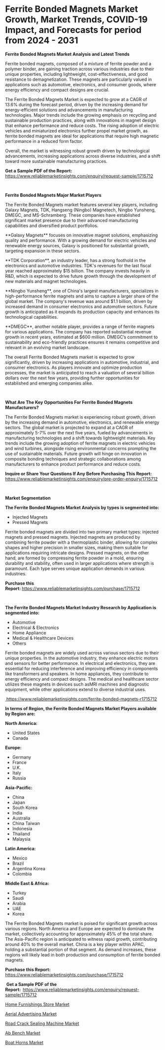 <p><h1>Ferrite Bonded Magnets Market Growth, Market Trends, COVID-19 Impact, and Forecasts for period from 2024 - 2031</h1></p><p><strong>Ferrite Bonded Magnets Market Analysis and Latest Trends</strong></p>
<p><p>Ferrite bonded magnets, composed of a mixture of ferrite powder and a polymer binder, are gaining traction across various industries due to their unique properties, including lightweight, cost-effectiveness, and good resistance to demagnetization. These magnets are particularly valued in applications such as automotive, electronics, and consumer goods, where energy efficiency and compact designs are crucial. </p><p>The Ferrite Bonded Magnets Market is expected to grow at a CAGR of 13.6% during the forecast period, driven by the increasing demand for energy-efficient solutions and advancements in manufacturing technologies. Major trends include the growing emphasis on recycling and sustainable production practices, along with innovations in magnet design that enhance performance and reduce costs. The rising adoption of electric vehicles and miniaturized electronics further propel market growth, as ferrite bonded magnets are ideal for applications that require high magnetic performance in a reduced form factor. </p><p>Overall, the market is witnessing robust growth driven by technological advancements, increasing applications across diverse industries, and a shift toward more sustainable manufacturing practices.</p></p>
<p><strong>Get a Sample PDF of the Report:&nbsp;</strong> <a href="https://www.reliablemarketinsights.com/enquiry/request-sample/1715712?utm_campaign=1197&utm_medium=2&utm_source=Github&utm_content=ia&utm_term=23102024&utm_id=ferrite-bonded-magnets">https://www.reliablemarketinsights.com/enquiry/request-sample/1715712</a></p>
<p>&nbsp;</p>
<p><strong>Ferrite Bonded Magnets Major Market Players</strong></p>
<p><p>The Ferrite Bonded Magnets market features several key players, including Galaxy Magnets, TDK, Hangseng (Ningbo) Magnetech, Ningbo Yunsheng, DMEGC, and MS-Schramberg. These companies have established significant market presence due to their advanced manufacturing capabilities and diversified product portfolios.</p><p>**Galaxy Magnets** focuses on innovative magnet solutions, emphasizing quality and performance. With a growing demand for electric vehicles and renewable energy sources, Galaxy is positioned for substantial growth, targeting expansion in these sectors.</p><p>**TDK Corporation**, an industry leader, has a strong foothold in the electronics and automotive industries. TDK's revenues for the last fiscal year reached approximately $15 billion. The company invests heavily in R&D, which is expected to drive future growth through the development of new materials and magnet technologies.</p><p>**Ningbo Yunsheng**, one of China's largest manufacturers, specializes in high-performance ferrite magnets and aims to capture a larger share of the global market. The company's revenue was around $1.1 billion, driven by increased demand in consumer electronics and automotive sectors. Future growth is anticipated as it expands its production capacity and enhances its technological capabilities.</p><p>**DMEGC**, another notable player, provides a range of ferrite magnets for various applications. The company has reported substantial revenue growth in recent years, estimated at $600 million. DMEGC’s commitment to sustainability and eco-friendly practices ensures it remains competitive and relevant in an evolving market landscape.</p><p>The overall Ferrite Bonded Magnets market is expected to grow significantly, driven by increasing applications in automotive, industrial, and consumer electronics. As players innovate and optimize production processes, the market is anticipated to reach a valuation of several billion dollars over the next few years, providing further opportunities for established and emerging companies alike.</p></p>
<p>&nbsp;</p>
<p><strong>What Are The Key Opportunities For Ferrite Bonded Magnets Manufacturers?</strong></p>
<p><p>The Ferrite Bonded Magnets market is experiencing robust growth, driven by the increasing demand in automotive, electronics, and renewable energy sectors. The global market is projected to expand at a CAGR of approximately 5-7% over the next five years, fueled by advancements in manufacturing technologies and a shift towards lightweight materials. Key trends include the growing adoption of ferrite magnets in electric vehicles and wind turbines, alongside rising environmental concerns prompting the use of sustainable materials. Future growth will hinge on innovation in composite bonding techniques and strategic collaborations among manufacturers to enhance product performance and reduce costs.</p></p>
<p><strong>Inquire or Share Your Questions If Any Before Purchasing This Report:</strong> <a href="https://www.reliablemarketinsights.com/enquiry/pre-order-enquiry/1715712?utm_campaign=1197&utm_medium=2&utm_source=Github&utm_content=ia&utm_term=23102024&utm_id=ferrite-bonded-magnets">https://www.reliablemarketinsights.com/enquiry/pre-order-enquiry/1715712</a></p>
<p>&nbsp;</p>
<p><strong>Market Segmentation</strong></p>
<p><strong>The Ferrite Bonded Magnets Market Analysis by types is segmented into:</strong></p>
<p><ul><li>Injected Magnets</li><li>Pressed Magnets</li></ul></p>
<p><p>Ferrite bonded magnets are divided into two primary market types: injected magnets and pressed magnets. Injected magnets are produced by combining ferrite powder with a thermoplastic binder, allowing for complex shapes and higher precision in smaller sizes, making them suitable for applications requiring intricate designs. Pressed magnets, on the other hand, are formed by compressing ferrite powder in a mold, ensuring durability and stability, often used in larger applications where strength is paramount. Each type serves unique application demands in various industries.</p></p>
<p><strong>Purchase this Report:&nbsp;</strong><a href="https://www.reliablemarketinsights.com/purchase/1715712?utm_campaign=1197&utm_medium=2&utm_source=Github&utm_content=ia&utm_term=23102024&utm_id=ferrite-bonded-magnets">https://www.reliablemarketinsights.com/purchase/1715712</a></p>
<p>&nbsp;</p>
<p><strong>The Ferrite Bonded Magnets Market Industry Research by Application is segmented into:</strong></p>
<p><ul><li>Automotive</li><li>Electrical & Electronics</li><li>Home Appliance</li><li>Medical & Healthcare Devices</li><li>Others</li></ul></p>
<p><p>Ferrite bonded magnets are widely used across various sectors due to their unique properties. In the automotive industry, they enhance electric motors and sensors for better performance. In electrical and electronics, they are essential for reducing interference and improving efficiency in components like transformers and speakers. In home appliances, they contribute to energy efficiency and compact designs. The medical and healthcare sector utilizes these magnets in devices such asMRI machines and diagnostic equipment, while other applications extend to diverse industrial uses.</p></p>
<p><a href="https://www.reliablemarketinsights.com/ferrite-bonded-magnets-r1715712?utm_campaign=1197&utm_medium=2&utm_source=Github&utm_content=ia&utm_term=23102024&utm_id=ferrite-bonded-magnets">&nbsp;https://www.reliablemarketinsights.com/ferrite-bonded-magnets-r1715712</a></p>
<p><strong>In terms of Region, the Ferrite Bonded Magnets Market Players available by Region are:</strong></p>
<p>
    <p> <strong> North America: </strong>
        <ul>
            <li>United States</li>
            <li>Canada</li>
        </ul>
        </p> 
    <p> <strong> Europe: </strong>
        <ul>
            <li>Germany</li>
            <li>France</li>
            <li>U.K.</li>
            <li>Italy</li>
            <li>Russia</li>
        </ul>
        </p> 
    <p> <strong> Asia-Pacific: </strong>
        <ul>
            <li>China</li>
            <li>Japan</li>
            <li>South Korea</li>
            <li>India</li>
            <li>Australia</li>
            <li>China Taiwan</li>
            <li>Indonesia</li>
            <li>Thailand</li>
            <li>Malaysia</li>
        </ul>
        </p> 
    <p> <strong> Latin America: </strong>
        <ul>
            <li>Mexico</li>
            <li>Brazil</li>
            <li>Argentina Korea</li>
            <li>Colombia</li>
        </ul>
        </p> 
    <p> <strong> Middle East & Africa: </strong>
        <ul>
            <li>Turkey</li>
            <li>Saudi</li>
            <li>Arabia</li>
            <li>UAE</li>
            <li>Korea</li>
        </ul>
    </p>
    </p>
<p><p>The Ferrite Bonded Magnets market is poised for significant growth across various regions. North America and Europe are expected to dominate the market, collectively accounting for approximately 45% of the total share. The Asia-Pacific region is anticipated to witness rapid growth, contributing around 40% to the overall market. China is a key player within APAC, holding a substantial portion of that segment. As demand increases, these regions will likely lead in both production and consumption of ferrite bonded magnets.</p></p>
<p><strong>Purchase this Report: </strong><a href="https://www.reliablemarketinsights.com/purchase/1715712?utm_campaign=1197&utm_medium=2&utm_source=Github&utm_content=ia&utm_term=23102024&utm_id=ferrite-bonded-magnets">https://www.reliablemarketinsights.com/purchase/1715712</a></p>
<p>&nbsp;<strong>Get a Sample PDF of the Report:&nbsp;&nbsp;</strong><a href="https://www.reliablemarketinsights.com/enquiry/request-sample/1715712?utm_campaign=1197&utm_medium=2&utm_source=Github&utm_content=ia&utm_term=23102024&utm_id=ferrite-bonded-magnets">https://www.reliablemarketinsights.com/enquiry/request-sample/1715712</a></p>
<p><strong></strong></p>
<p><p><a href="https://www.linkedin.com/pulse/pioneering-growth-analyzing-global-home-furnishings-store-fmvue?utm_campaign=1197&utm_medium=2&utm_source=Github&utm_content=ia&utm_term=23102024&utm_id=ferrite-bonded-magnets">Home Furnishings Store Market</a></p><p><a href="https://www.linkedin.com/pulse/aerial-advertising-market-evolution-future-outlook-forecasting-yuike?utm_campaign=1197&utm_medium=2&utm_source=Github&utm_content=ia&utm_term=23102024&utm_id=ferrite-bonded-magnets">Aerial Advertising Market</a></p><p><a href="https://www.linkedin.com/pulse/road-crack-sealing-machine-market-growth-outlook-from-2024-usz4e?utm_campaign=1197&utm_medium=2&utm_source=Github&utm_content=ia&utm_term=23102024&utm_id=ferrite-bonded-magnets">Road Crack Sealing Machine Market</a></p><p><a href="https://www.linkedin.com/pulse/ab-bench-market-evolution-global-trends-regional-dynamics-rvy3e?utm_campaign=1197&utm_medium=2&utm_source=Github&utm_content=ia&utm_term=23102024&utm_id=ferrite-bonded-magnets">Ab Bench Market</a></p><p><a href="https://www.linkedin.com/pulse/boat-horns-market-segmentation-applications-types-growth-dol3e?utm_campaign=1197&utm_medium=2&utm_source=Github&utm_content=ia&utm_term=23102024&utm_id=ferrite-bonded-magnets">Boat Horns Market</a></p></p>